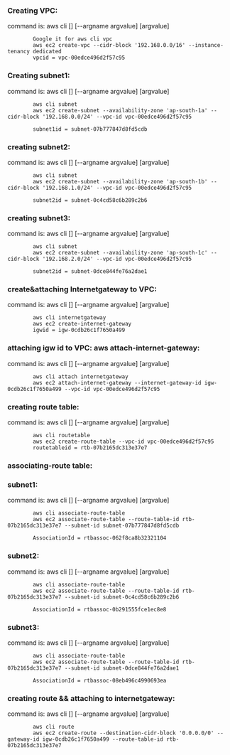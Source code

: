 ### Creating VPC:

command is: aws cli <servicename> <command> [<subcommands>] [--argname argvalue] [argvalue]

            Google it for aws cli vpc
            aws ec2 create-vpc --cidr-block '192.168.0.0/16' --instance-tenancy dedicated
            vpcid = vpc-00edce496d2f57c95


### Creating subnet1:

command is: aws cli <servicename> <command> [<subcommands>] [--argname argvalue] [argvalue]

            aws cli subnet
            aws ec2 create-subnet --availability-zone 'ap-south-1a' --cidr-block '192.168.0.0/24' --vpc-id vpc-00edce496d2f57c95

            subnet1id = subnet-07b777847d8fd5cdb

### creating subnet2:

command is: aws cli <servicename> <command> [<subcommands>] [--argname argvalue] [argvalue]

            aws cli subnet
            aws ec2 create-subnet --availability-zone 'ap-south-1b' --cidr-block '192.168.1.0/24' --vpc-id vpc-00edce496d2f57c95

            subnet2id = subnet-0c4cd58c6b289c2b6
            
### creating subnet3:

command is: aws cli <servicename> <command> [<subcommands>] [--argname argvalue] [argvalue]

            aws cli subnet
            aws ec2 create-subnet --availability-zone 'ap-south-1c' --cidr-block '192.168.2.0/24' --vpc-id vpc-00edce496d2f57c95
        
            subnet2id = subnet-0dce844fe76a2dae1

### create&attaching Internetgateway to VPC:

command is: aws cli <servicename> <command> [<subcommands>] [--argname argvalue] [argvalue]

            aws cli internetgateway
            aws ec2 create-internet-gateway     
            igwid = igw-0cdb26c1f7650a499
    
### attaching igw id to VPC: aws attach-internet-gateway:

command is: aws cli <servicename> <command> [<subcommands>] [--argname argvalue] [argvalue]

            aws cli attach internetgateway
            aws ec2 attach-internet-gateway --internet-gateway-id igw-0cdb26c1f7650a499 --vpc-id vpc-00edce496d2f57c95

### creating route table:

command is: aws cli <servicename> <command> [<subcommands>] [--argname argvalue] [argvalue]

            aws cli routetable
            aws ec2 create-route-table --vpc-id vpc-00edce496d2f57c95
            routetableid = rtb-07b2165dc313e37e7

### associating-route table:

### subnet1:
command is: aws cli <servicename> <command> [<subcommands>] [--argname argvalue] [argvalue]

            aws cli associate-route-table
            aws ec2 associate-route-table --route-table-id rtb-07b2165dc313e37e7 --subnet-id subnet-07b777847d8fd5cdb

            AssociationId = rtbassoc-062f8ca8b32321104

### subnet2:
command is: aws cli <servicename> <command> [<subcommands>] [--argname argvalue] [argvalue]

            aws cli associate-route-table
            aws ec2 associate-route-table --route-table-id rtb-07b2165dc313e37e7 --subnet-id subnet-0c4cd58c6b289c2b6

            AssociationId = rtbassoc-0b291555fce1ec8e8

### subnet3:
command is: aws cli <servicename> <command> [<subcommands>] [--argname argvalue] [argvalue]

            aws cli associate-route-table
            aws ec2 associate-route-table --route-table-id rtb-07b2165dc313e37e7 --subnet-id subnet-0dce844fe76a2dae1

            AssociationId = rtbassoc-08eb496c4990693ea

### creating route && attaching to internetgateway:

command is: aws cli <servicename> <command> [<subcommands>] [--argname argvalue] [argvalue]

            aws cli route
            aws ec2 create-route --destination-cidr-block '0.0.0.0/0' --gateway-id igw-0cdb26c1f7650a499 --route-table-id rtb-07b2165dc313e37e7 





            
                                
